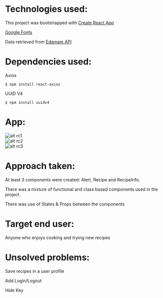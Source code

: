 # Technologies used:

This project was bootstrapped with [Create React App](https://reactjs.org/docs/create-a-new-react-app.html)

[Google Fonts](https://fonts.google.com/)

Data retrieved from [Edamam API](https://developer.edamam.com/)

# Dependencies used:

Axios

```
$ npm install react-axios
```

UUID V4

```
$ npm install uuidv4
```

# App:

![alt rc1](https://user-images.githubusercontent.com/73318314/108025180-0619f580-6ff4-11eb-968d-5e209bd738a6.png)
<br />
![alt rc2](https://user-images.githubusercontent.com/73318314/108025912-547bc400-6ff5-11eb-8d7d-ef39e31693fd.png)
<br />
![alt rc3](https://user-images.githubusercontent.com/73318314/108026077-a7557b80-6ff5-11eb-838a-ff77bd4574a0.png)
<br />

# Approach taken:

At least 3 components were created: Alert, Recipe and RecipeInfo.

There was a mixture of functional and class based components used in the project.

There was use of States & Props between the components

# Target end user:

Anyone who enjoys cooking and trying new recipes

# Unsolved problems:

Save recipes in a user profile

Add Login/Logout

Hide Key
